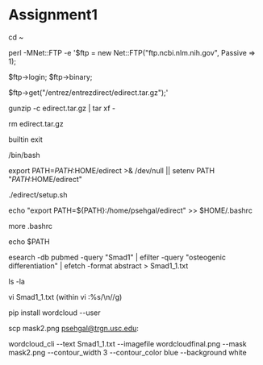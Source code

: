 # Assignment1
cd ~

perl -MNet::FTP -e     '$ftp = new Net::FTP("ftp.ncbi.nlm.nih.gov", Passive => 1);

$ftp->login; $ftp->binary;

$ftp->get("/entrez/entrezdirect/edirect.tar.gz");'

gunzip -c edirect.tar.gz | tar xf -

rm edirect.tar.gz

builtin exit

/bin/bash

export PATH=${PATH}:$HOME/edirect >& /dev/null || setenv PATH "${PATH}:$HOME/edirect"

./edirect/setup.sh

echo "export PATH=\${PATH}:/home/psehgal/edirect" >> $HOME/.bashrc

more .bashrc

echo $PATH

esearch -db pubmed -query "Smad1" | efilter -query "osteogenic differentiation" | efetch -format abstract  > Smad1_1.txt

ls -la

vi Smad1_1.txt (within vi :%s/\n//g)

pip install wordcloud --user

scp mask2.png psehgal@trgn.usc.edu:

wordcloud_cli --text Smad1_1.txt --imagefile wordcloudfinal.png --mask mask2.png --contour_width 3 --contour_color blue --background white
